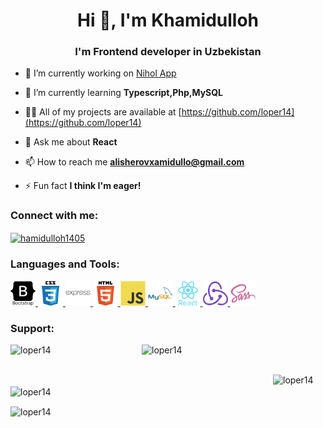 <h1 align="center">Hi 👋, I'm Khamidulloh</h1>
<h3 align="center">I'm Frontend developer in Uzbekistan</h3>



- 🔭 I’m currently working on [Nihol App](https://nihol-app-uz.vercel.app/)

- 🌱 I’m currently learning **Typescript,Php,MySQL**

- 👨‍💻 All of my projects are available at [https://github.com/loper14](https://github.com/loper14)

- 💬 Ask me about **React**

- 📫 How to reach me **alisherovxamidullo@gmail.com**

- ⚡ Fun fact **I think I'm eager!**

<h3 align="left">Connect with me:</h3>
<p align="left">
<a href="https://instagram.com/hamidulloh1405" target="blank"><img align="center" src="https://raw.githubusercontent.com/rahuldkjain/github-profile-readme-generator/master/src/images/icons/Social/instagram.svg" alt="hamidulloh1405" height="30" width="40" /></a>
</p>

<h3 align="left">Languages and Tools:</h3>
<p align="left"> <a href="https://getbootstrap.com" target="_blank" rel="noreferrer"> <img src="https://raw.githubusercontent.com/devicons/devicon/master/icons/bootstrap/bootstrap-plain-wordmark.svg" alt="bootstrap" width="40" height="40"/> </a> <a href="https://www.w3schools.com/css/" target="_blank" rel="noreferrer"> <img src="https://raw.githubusercontent.com/devicons/devicon/master/icons/css3/css3-original-wordmark.svg" alt="css3" width="40" height="40"/> </a> <a href="https://expressjs.com" target="_blank" rel="noreferrer"> <img src="https://raw.githubusercontent.com/devicons/devicon/master/icons/express/express-original-wordmark.svg" alt="express" width="40" height="40"/> </a> <a href="https://www.w3.org/html/" target="_blank" rel="noreferrer"> <img src="https://raw.githubusercontent.com/devicons/devicon/master/icons/html5/html5-original-wordmark.svg" alt="html5" width="40" height="40"/> </a> <a href="https://developer.mozilla.org/en-US/docs/Web/JavaScript" target="_blank" rel="noreferrer"> <img src="https://raw.githubusercontent.com/devicons/devicon/master/icons/javascript/javascript-original.svg" alt="javascript" width="40" height="40"/> </a> <a href="https://www.mysql.com/" target="_blank" rel="noreferrer"> <img src="https://raw.githubusercontent.com/devicons/devicon/master/icons/mysql/mysql-original-wordmark.svg" alt="mysql" width="40" height="40"/> </a> <a href="https://reactjs.org/" target="_blank" rel="noreferrer"> <img src="https://raw.githubusercontent.com/devicons/devicon/master/icons/react/react-original-wordmark.svg" alt="react" width="40" height="40"/> </a> <a href="https://redux.js.org" target="_blank" rel="noreferrer"> <img src="https://raw.githubusercontent.com/devicons/devicon/master/icons/redux/redux-original.svg" alt="redux" width="40" height="40"/> </a> <a href="https://sass-lang.com" target="_blank" rel="noreferrer"> <img src="https://raw.githubusercontent.com/devicons/devicon/master/icons/sass/sass-original.svg" alt="sass" width="40" height="40"/> </a> </p>

<h3 align="left">Support:</h3>
<p><a href="https://www.buymeacoffee.com/loper14"> <img align="left" src="https://cdn.buymeacoffee.com/buttons/v2/default-yellow.png" height="50" width="210" alt="loper14" /></a><a href="https://ko-fi.com/loper14"> <img align="left" src="https://cdn.ko-fi.com/cdn/kofi3.png?v=3" height="50" width="210" alt="loper14" /></a></p><br><br>

<p><img align="left" src="https://github-readme-stats.vercel.app/api/top-langs?username=loper14&show_icons=true&locale=en&layout=compact" alt="loper14" /></p>

<p>&nbsp;<img align="center" src="https://github-readme-stats.vercel.app/api?username=loper14&show_icons=true&locale=en" alt="loper14" /></p>

<p><img align="center" src="https://github-readme-streak-stats.herokuapp.com/?user=loper14&" alt="loper14" /></p>

